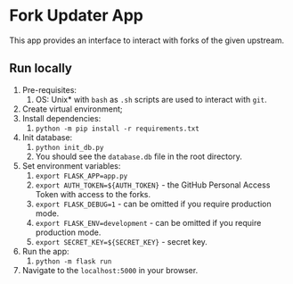 # Fork Updater App

This app provides an interface to interact with forks of the given upstream.

## Run locally

1. Pre-requisites:
   1. OS: Unix* with `bash` as `.sh` scripts are used to interact with `git`.
2. Create virtual environment;
3. Install dependencies:
   1. `python -m pip install -r requirements.txt`
4. Init database:
   1. `python init_db.py`
   2. You should see the `database.db` file in the root directory.
5. Set environment variables:
   1. `export FLASK_APP=app.py`
   2. `export AUTH_TOKEN=${AUTH_TOKEN}` - the GitHub Personal Access Token with access to the forks.
   3. `export FLASK_DEBUG=1` - can be omitted if you require production mode.
   4. `export FLASK_ENV=development` - can be omitted if you require production mode.
   4. `export SECRET_KEY=${SECRET_KEY}` - secret key.
6. Run the app:
   1. `python -m flask run`
7. Navigate to the `localhost:5000` in your browser.
